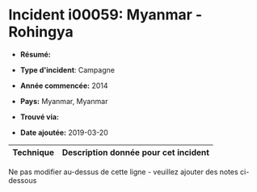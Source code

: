 # Incident i00059: Myanmar - Rohingya

* **Résumé:**

* **Type d'incident**: Campagne

* **Année commencée:** 2014

* **Pays:** Myanmar, Myanmar

* **Trouvé via:**

* **Date ajoutée:** 2019-03-20
 

|Technique |Description donnée pour cet incident |
|--------- |------------------------- |


Ne pas modifier au-dessus de cette ligne - veuillez ajouter des notes ci-dessous